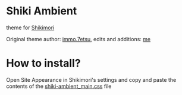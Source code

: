 # Shiki Ambient
theme for [Shikimori](https://shikimori.one/)

Original theme author: [immo.7etsu](https://shikimori.one/immo.7etsu), edits and additions: [me](https://shikimori.one/decursus)

# How to install?
Open Site Appearance in Shikimori's settings and copy and paste the contents of the [shiki-ambient_main.css](https://github.com/decursus/shiki_ambient/blob/main/shiki-ambient_main.css) file 
